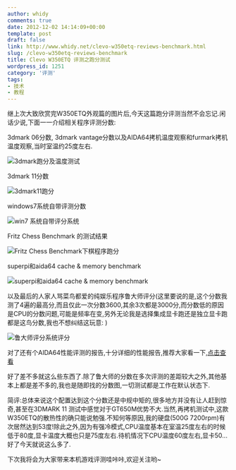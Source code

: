 ```yaml
---
author: whidy
comments: true
date: 2012-12-02 14:14:09+00:00
template: post
draft: false
link: http://www.whidy.net/clevo-w350etq-reviews-benchmark.html
slug: /clevo-w350etq-reviews-benchmark
title: Clevo W350ETQ 评测之跑分测试
wordpress_id: 1251
category: '评测'
tags:
- 技术
- 教程
---
```


继上次大致欣赏完W350ETQ外观篇的图片后,今天这篇跑分评测当然不会忘记.闲话少说,下面一一介绍相关程序评测分数:

3dmark 06分数, 3dmark vantage分数以及AIDA64拷机温度观察和furmark拷机温度观察,当时室温约25度左右.

![3dmark跑分及温度测试](https://www.whidy.net/wp-content/uploads/2012/12/3dmark-06-and-3dmark-vantage-and-furmark-400x225.jpg)

<!-- more -->
3dmark 11分数

![3dmark11跑分](https://www.whidy.net/wp-content/uploads/2012/12/3dmark11-400x254.jpg)

windows7系统自带评测分数

![win7 系统自带评分系统](https://www.whidy.net/wp-content/uploads/2012/12/win7systembenchmark-400x235.jpg)

Fritz Chess Benchmark 的测试结果

![Fritz Chess Benchmark下棋程序跑分](https://www.whidy.net/wp-content/uploads/2012/12/Fritz-Chess-Benchmark.jpg)

superpi和aida64 cache & memory benchmark

![superpi和aida64 cache & memory benchmark](https://www.whidy.net/wp-content/uploads/2012/12/superpi-and-aida64-400x187.jpg)

以及最后的人家人骂菜鸟都爱的纯娱乐程序鲁大师评分(这里要说的是,这个分数我测了4遍的最高分,而且仅此一次分数3600,其余3次都是3000分,而分数低的原因是CPU的分数问题,可能是频率在变,另外无论我是选择集成显卡跑还是独立显卡跑都是这鸟分数,我也不想纠结这玩意: )

![鲁大师评分系统评分](https://www.whidy.net/wp-content/uploads/2012/12/ludashi-400x285.jpg)

对了还有个AIDA64性能评测的报告,十分详细的性能报告,推荐大家看一下,[点击查看](https://www.whidy.net/wp-content/uploads/2012/12/w350etq.htm)

好了差不多就这么些东西了.除了鲁大师的分数在多次评测的差距较大之外,其他基本上都是差不多的,我也是随即找的分数图,一切测试都是工作在默认状态下.

简评:总体来说这个配置达到这个分数还是中规中矩的,很多地方并没有让人赶到惊奇,甚至在3DMARK 11 测试中感觉对于GT650M优势不大.当然,再拷机测试中,这款W350ETQ的散热性的确只能说勉强.不知何等原因,我的硬盘(500G 7200rpm)有次居然达到53度!除此之外,因为有强冷模式,CPU温度基本在室温25度左右的时候低于80度,显卡温度大概也只是75度左右.待机情况下CPU温度60度左右,显卡50...好了今天就说这么多了.

下次我将会为大家带来本机游戏评测哇咔咔,欢迎关注哟~
